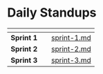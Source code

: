 # Daily Standups

<table data-view="cards"><thead><tr><th></th><th></th><th data-hidden data-card-target data-type="content-ref"></th></tr></thead><tbody><tr><td><strong>Sprint 1</strong></td><td></td><td><a href="sprint-1.md">sprint-1.md</a></td></tr><tr><td><strong>Sprint 2</strong></td><td></td><td><a href="sprint-2.md">sprint-2.md</a></td></tr><tr><td><strong>Sprint 3</strong></td><td></td><td><a href="sprint-3.md">sprint-3.md</a></td></tr></tbody></table>
